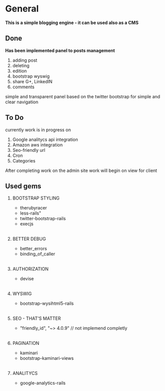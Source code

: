 # General 

**This is a simple blogging engine - it can be used also as a CMS**

## Done

**Has been implemented panel to posts management** 

1. adding post
2. deleting
3. edition
4. bootstrap wyswig 
5. share G+, LinkedIN 
6. comments 

simple and transparent panel based on the twitter bootstrap for simple and clear navigation

## To Do 

currently work is in progress on

1. Google analitycs api integration 
2. Amazon aws integration 
3. Seo-friendly url 
4. Cron
5. Categories 

After completing work on the admin site work will begin on view for client

## Used gems

1. BOOTSTRAP STYLING
   * therubyracer
   * less-rails"
   * twitter-bootstrap-rails
   * execjs <BR> <BR>

2. BETTER DEBUG 
   * better_errors
   * binding_of_caller <BR> <BR>

3. AUTHORIZATION
   * devise <BR> <BR>

4. WYSWIG 
   * bootstrap-wysihtml5-rails <BR> <BR>

5. SEO - THAT'S MATTER 
   * "friendly_id", "~> 4.0.9" // not implemend completly <BR> <BR>

6. PAGINATION 
   * kaminari
   * bootstrap-kaminari-views <BR> <BR>

7. ANALITYCS 
   * google-analytics-rails